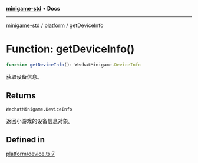 [**minigame-std**](../../../README.md) • **Docs**

***

[minigame-std](../../../README.md) / [platform](../README.md) / getDeviceInfo

# Function: getDeviceInfo()

```ts
function getDeviceInfo(): WechatMinigame.DeviceInfo
```

获取设备信息。

## Returns

`WechatMinigame.DeviceInfo`

返回小游戏的设备信息对象。

## Defined in

[platform/device.ts:7](https://github.com/JiangJie/minigame-std/blob/1187f9b62000e3d29782e461fb54ceb4107f512c/src/std/platform/device.ts#L7)
